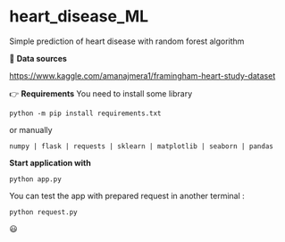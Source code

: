 # heart_disease_ML
Simple prediction of heart disease with random forest algorithm

:newspaper:	**Data sources**

https://www.kaggle.com/amanajmera1/framingham-heart-study-dataset

👉 **Requirements**
You need to install some library

```python -m pip install requirements.txt```

or manually 
```
numpy | flask | requests | sklearn | matplotlib | seaborn | pandas
```
**Start application with**

```python app.py```

You can test the app with prepared request in another terminal :

```python request.py```


:smiley:
